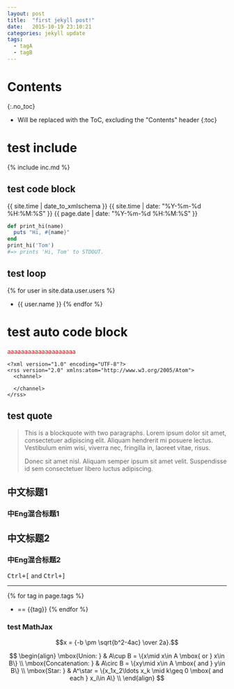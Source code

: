 ```yaml
---
layout: post
title:  "first jekyll post!"
date:   2015-10-19 23:10:21
categories: jekyll update
tags:
  - tagA
  - tagB
---
```



# Contents
{:.no_toc}

* Will be replaced with the ToC, excluding the "Contents" header
{:toc}


# test include
{% include inc.md %}

## test code block

{{ site.time | date_to_xmlschema }}   {{ site.time | date: "%Y-%m-%d %H:%M:%S" }} {{ page.date | date: "%Y-%m-%d %H:%M:%S" }}

```ruby
def print_hi(name)
  puts "Hi, #{name}"
end
print_hi('Tom')
#=> prints 'Hi, Tom' to STDOUT.
```

## test loop

{% for user in site.data.user.users %}
* {{ user.name }}
{% endfor %}


# test auto code block
<script>console.log("XSS")</script>
<div style="color:red;z-index:111;">aaaaaaaaaaaaaaaaaaaa</div>

```
<?xml version="1.0" encoding="UTF-8"?>
<rss version="2.0" xmlns:atom="http://www.w3.org/2005/Atom">
  <channel>

  </channel>
</rss>
```

## test quote

> This is a blockquote with two paragraphs. Lorem ipsum dolor sit amet,
> consectetuer adipiscing elit. Aliquam hendrerit mi posuere lectus.
> Vestibulum enim wisi, viverra nec, fringilla in, laoreet vitae, risus.
>
> Donec sit amet nisl. Aliquam semper ipsum sit amet velit. Suspendisse
> id sem consectetuer libero luctus adipiscing.

## 中文标题1

### 中Eng混合标题1

## 中文标题2

### 中Eng混合标题2

<kbd>Ctrl+[</kbd> and <kbd>Ctrl+]</kbd>

---

{% for tag in page.tags %}
* == {{tag}}
{% endfor %}

### <i class="glyphicon glyphicon-music"></i> test MathJax

$$x = {-b \pm \sqrt{b^2-4ac} \over 2a}.$$

$$
\begin{align}
\mbox{Union: } & A\cup B = \{x\mid x\in A \mbox{ or } x\in B\} \\
\mbox{Concatenation: } & A\circ B  = \{xy\mid x\in A \mbox{ and } y\in B\} \\
\mbox{Star: } & A^\star  = \{x_1x_2\ldots x_k \mid  k\geq 0 \mbox{ and each } x_i\in A\} \\
\end{align}
$$
